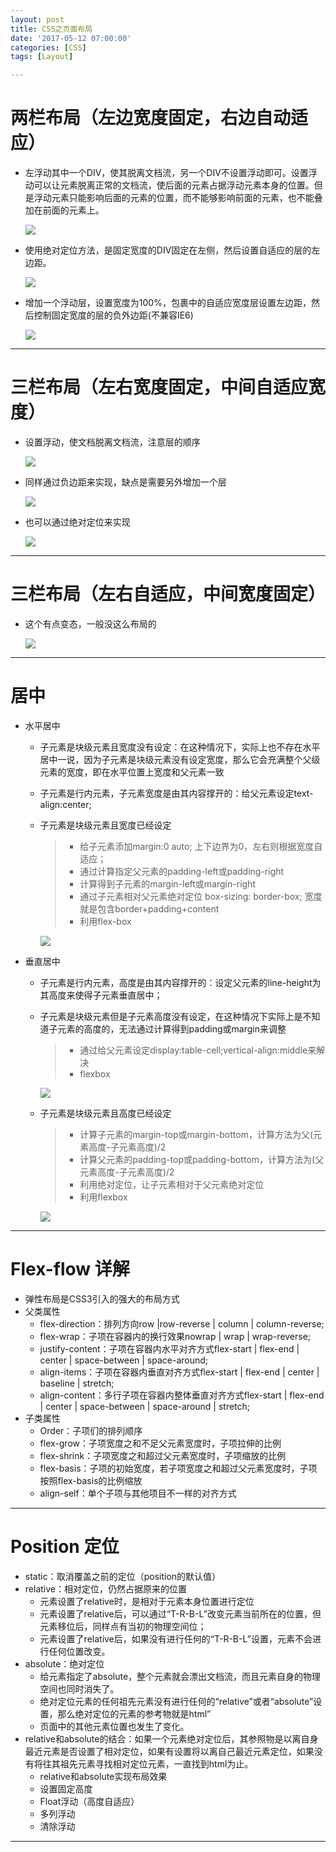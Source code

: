 ```yaml
---
layout: post
title: CSS之页面布局
date: '2017-05-12 07:00:00'
categories: [CSS]
tags: [Layout]

---
```


# 两栏布局（左边宽度固定，右边自动适应）
 * 左浮动其中一个DIV，使其脱离文档流，另一个DIV不设置浮动即可。设置浮动可以让元素脱离正常的文档流，使后面的元素占据浮动元素本身的位置。但是浮动元素只能影响后面的元素的位置，而不能够影响前面的元素，也不能叠加在前面的元素上。

    ![](/assets/images/2017/layout_1.jpg)

  * 使用绝对定位方法，是固定宽度的DIV固定在左侧，然后设置自适应的层的左边距。

    ![](/assets/images/2017/layout_2.jpg)

  * 增加一个浮动层，设置宽度为100%，包裹中的自适应宽度层设置左边距，然后控制固定宽度的层的负外边距(不兼容IE6)

    ![](/assets/images/2017/layout_3-1.jpg)

---
# 三栏布局（左右宽度固定，中间自适应宽度）
  * 设置浮动，使文档脱离文档流，注意层的顺序

    ![](/assets/images/2017/layout_4.jpg)

  * 同样通过负边距来实现，缺点是需要另外增加一个层

    ![](/assets/images/2017/layout_5.jpg)

  * 也可以通过绝对定位来实现

    ![](/assets/images/2017/layout_6.jpg)

---
# 三栏布局（左右自适应，中间宽度固定）
  * 这个有点变态，一般没这么布局的

    ![](/assets/images/2017/layout_7.jpg)

---
# 居中
  * 水平居中
     * 子元素是块级元素且宽度没有设定：在这种情况下，实际上也不存在水平居中一说，因为子元素是块级元素没有设定宽度，那么它会充满整个父级元素的宽度，即在水平位置上宽度和父元素一致
     * 子元素是行内元素，子元素宽度是由其内容撑开的：给父元素设定text-align:center;
     * 子元素是块级元素且宽度已经设定
        > * 给子元素添加margin:0 auto; 上下边界为0，左右则根据宽度自适应；
        > * 通过计算指定父元素的padding-left或padding-right
        > * 计算得到子元素的margin-left或margin-right
        > * 通过子元素相对父元素绝对定位 box-sizing: border-box; 宽度就是包含border+padding+content
        > * 利用flex-box                     
      
          ![](/assets/images/2017/layout_8.jpg)

  * 垂直居中
    * 子元素是行内元素，高度是由其内容撑开的：设定父元素的line-height为其高度来使得子元素垂直居中；
    * 子元素是块级元素但是子元素高度没有设定，在这种情况下实际上是不知道子元素的高度的，无法通过计算得到padding或margin来调整
      > * 通过给父元素设定display:table-cell;vertical-align:middle来解决
      > * flexbox 

        ![](/assets/images/2017/layout_10.jpg)
 
    * 子元素是块级元素且高度已经设定
      > * 计算子元素的margin-top或margin-bottom，计算方法为父(元素高度-子元素高度)/2
      > * 计算父元素的padding-top或padding-bottom，计算方法为(父元素高度-子元素高度)/2
      > * 利用绝对定位，让子元素相对于父元素绝对定位
      > * 利用flexbox  

        ![](/assets/images/2017/layout_11.jpg)

---
# Flex-flow 详解
  * 弹性布局是CSS3引入的强大的布局方式
  * 父类属性
    * flex-direction：排列方向row &#124;row-reverse &#124; column &#124; column-reverse;
    * flex-wrap：子项在容器内的换行效果nowrap &#124; wrap &#124; wrap-reverse;
    * justify-content：子项在容器内水平对齐方式flex-start &#124; flex-end &#124; center &#124; space-between &#124; space-around;
    * align-items：子项在容器内垂直对齐方式flex-start &#124; flex-end &#124; center &#124; baseline &#124; stretch;
    * align-content：多行子项在容器内整体垂直对齐方式flex-start &#124; flex-end &#124; center &#124; space-between &#124; space-around  &#124; stretch;
  * 子类属性
    * Order：子项们的排列顺序
    * flex-grow：子项宽度之和不足父元素宽度时，子项拉伸的比例
    * flex-shrink：子项宽度之和超过父元素宽度时，子项缩放的比例
    * flex-basis：子项的初始宽度，若子项宽度之和超过父元素宽度时，子项按照flex-basis的比例缩放
    * align-self：单个子项与其他项目不一样的对齐方式

---
# Position 定位
  * static：取消覆盖之前的定位（position的默认值）
  * relative：相对定位，仍然占据原来的位置
    * 元素设置了relative时，是相对于元素本身位置进行定位
    * 元素设置了relative后，可以通过“T-R-B-L”改变元素当前所在的位置，但元素移位后，同样点有当初的物理空间位；
    * 元素设置了relative后，如果没有进行任何的“T-R-B-L”设置，元素不会进行任何位置改变。
  * absolute：绝对定位
    * 给元素指定了absolute，整个元素就会漂出文档流，而且元素自身的物理空间也同时消失了。
    * 绝对定位元素的任何祖先元素没有进行任何的“relative”或者“absolute”设置，那么绝对定位的元素的参考物就是html”
    * 页面中的其他元素位置也发生了变化。
  * relative和absolute的结合：如果一个元素绝对定位后，其参照物是以离自身最近元素是否设置了相对定位，如果有设置将以离自己最近元素定位，如果没有将往其祖先元素寻找相对定位元素，一直找到html为止。
    * relative和absolute实现布局效果
    * 设置固定高度
    * Float浮动（高度自适应）
    * 多列浮动
    * 清除浮动

---
